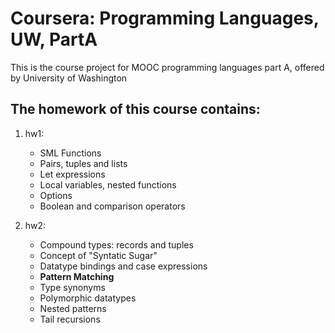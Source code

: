 # Coursera: Programming Languages, UW, PartA
This is the course project for MOOC programming languages part A, offered by University of Washington

## The homework of this course contains:  
1. hw1:
    * SML Functions
    * Pairs, tuples and lists
    * Let expressions
    * Local variables, nested functions
    * Options
    * Boolean and comparison operators

2. hw2: 
    * Compound types: records and tuples
    * Concept of "Syntatic Sugar"
    * Datatype bindings and case expressions
    * __Pattern Matching__
    * Type synonyms
    * Polymorphic datatypes
    * Nested patterns
    * Tail recursions